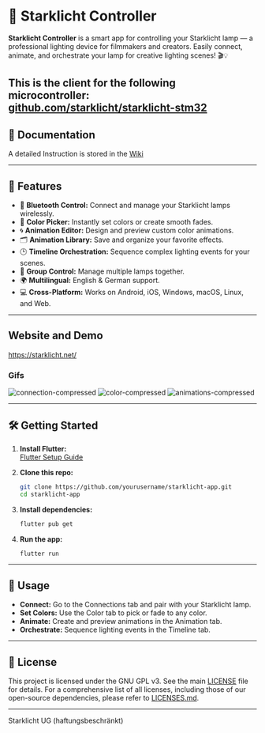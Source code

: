 # 🌟 Starklicht Controller

**Starklicht Controller** is a smart app for controlling your Starklicht lamp — a professional lighting device for filmmakers and creators. Easily connect, animate, and orchestrate your lamp for creative lighting scenes! 🎬💡

This is the client for the following microcontroller: [github.com/starklicht/starklicht-stm32](https://github.com/starklicht/starklicht-stm32)
---
## 📖 Documentation

A detailed Instruction is stored in the [Wiki](https://github.com/starklicht/starklicht-app/wiki)

---

## 🚀 Features

- 🔗 **Bluetooth Control:** Connect and manage your Starklicht lamps wirelessly.
- 🎨 **Color Picker:** Instantly set colors or create smooth fades.
- 🌀 **Animation Editor:** Design and preview custom color animations.
- 🗂️ **Animation Library:** Save and organize your favorite effects.
- 🕒 **Timeline Orchestration:** Sequence complex lighting events for your scenes.
- 👥 **Group Control:** Manage multiple lamps together.
- 🌍 **Multilingual:** English & German support.
- 💻 **Cross-Platform:** Works on Android, iOS, Windows, macOS, Linux, and Web.

---

## Website and Demo

https://starklicht.net/

### Gifs
![connection-compressed](https://github.com/user-attachments/assets/4ff8fb44-5cb4-4c2e-b3b8-bc73c7670ff9)
![color-compressed](https://github.com/user-attachments/assets/c6020ec8-7c33-4ca1-80af-16294c0dfe61)
![animations-compressed](https://github.com/user-attachments/assets/a72aebf7-2b64-4627-8401-403d53de7583)

---

## 🛠️ Getting Started

1. **Install Flutter:**  
   [Flutter Setup Guide](https://flutter.dev/docs/get-started/install)

2. **Clone this repo:**
   ```sh
   git clone https://github.com/yourusername/starklicht-app.git
   cd starklicht-app
   ```
3. **Install dependencies:**
   ```sh
   flutter pub get
   ```
4. **Run the app:**
   ```sh
   flutter run
   ```

---

## 📸 Usage

- **Connect:** Go to the Connections tab and pair with your Starklicht lamp.
- **Set Colors:** Use the Color tab to pick or fade to any color.
- **Animate:** Create and preview animations in the Animation tab.
- **Orchestrate:** Sequence lighting events in the Timeline tab.

---

## 📄 License

This project is licensed under the GNU GPL v3. See the main [LICENSE](LICENSE) file for details.
For a comprehensive list of all licenses, including those of our open-source dependencies, please refer to [LICENSES.md](LICENSES.md).

---

Starklicht UG (haftungsbeschränkt)
